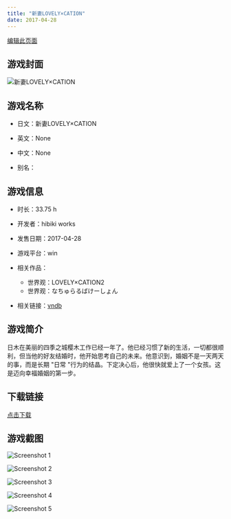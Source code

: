 ```yaml
---
title: "新妻LOVELY×CATION"
date: 2017-04-28
---
```

[编辑此页面](https://github.com/ACG-3/ADV3-source/blob/main/source/_posts/%E6%96%B0%E5%A6%BBLOVELY%C3%97CATION.md)

## 游戏封面

![新妻LOVELY×CATION](https%3A//pan.timero.xyz/onedrive/img_lib_001/%E6%96%B0%E5%A6%BBLOVELY%C3%97CATION_cover.avif)


## 游戏名称

- 日文：新妻LOVELY×CATION
- 英文：None
- 中文：None

- 别名：


## 游戏信息

- 时长：33.75 h
- 开发者：hibiki works
- 发售日期：2017-04-28
- 游戏平台：win
- 相关作品：
   - 世界观：LOVELY×CATION2
   - 世界观：なちゅらるばけーしょん

- 相关链接：[vndb](https://vndb.org/v20406)


## 游戏简介

日木在美丽的四季之城樱木工作已经一年了。他已经习惯了新的生活，一切都很顺利，但当他的好友结婚时，他开始思考自己的未来。他意识到，婚姻不是一天两天的事，而是长期 "日常 "行为的结晶。下定决心后，他很快就爱上了一个女孩。这是迈向幸福婚姻的第一步。




## 下载链接

[点击下载](https://pan.timero.xyz/onedrive/adv_lib_001/%E6%96%B0%E5%A6%BBLOVELY%C3%97CATION)


## 游戏截图


![Screenshot 1](https%3A//pan.timero.xyz/onedrive/img_lib_001/%E6%96%B0%E5%A6%BBLOVELY%C3%97CATION_Screenshot_1.avif)

![Screenshot 2](https%3A//pan.timero.xyz/onedrive/img_lib_001/%E6%96%B0%E5%A6%BBLOVELY%C3%97CATION_Screenshot_2.avif)

![Screenshot 3](https%3A//pan.timero.xyz/onedrive/img_lib_001/%E6%96%B0%E5%A6%BBLOVELY%C3%97CATION_Screenshot_3.avif)

![Screenshot 4](https%3A//pan.timero.xyz/onedrive/img_lib_001/%E6%96%B0%E5%A6%BBLOVELY%C3%97CATION_Screenshot_4.avif)

![Screenshot 5](https%3A//pan.timero.xyz/onedrive/img_lib_001/%E6%96%B0%E5%A6%BBLOVELY%C3%97CATION_Screenshot_5.avif)

